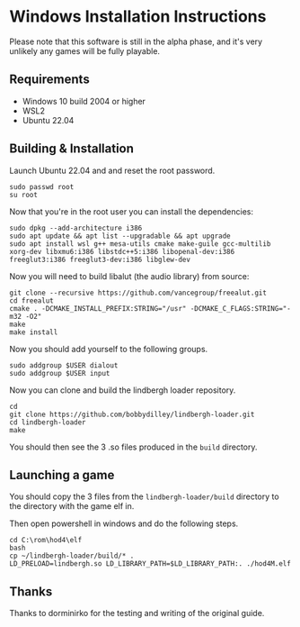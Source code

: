 # Windows Installation Instructions

Please note that this software is still in the alpha phase, and it's very unlikely any games will be fully playable.

## Requirements

- Windows 10 build 2004 or higher
- WSL2
- Ubuntu 22.04

## Building & Installation

Launch Ubuntu 22.04 and and reset the root password.

```
sudo passwd root
su root
```

Now that you're in the root user you can install the dependencies:

```
sudo dpkg --add-architecture i386
sudo apt update && apt list --upgradable && apt upgrade
sudo apt install wsl g++ mesa-utils cmake make-guile gcc-multilib xorg-dev libxmu6:i386 libstdc++5:i386 libopenal-dev:i386 freeglut3:i386 freeglut3-dev:i386 libglew-dev
```

Now you will need to build libalut (the audio library) from source:

```
git clone --recursive https://github.com/vancegroup/freealut.git
cd freealut
cmake . -DCMAKE_INSTALL_PREFIX:STRING="/usr" -DCMAKE_C_FLAGS:STRING="-m32 -O2"
make
make install
```

Now you should add yourself to the following groups.

```
sudo addgroup $USER dialout
sudo addgroup $USER input
```

Now you can clone and build the lindbergh loader repository.

```
cd
git clone https://github.com/bobbydilley/lindbergh-loader.git
cd lindbergh-loader
make
```

You should then see the 3 .so files produced in the `build` directory.

## Launching a game

You should copy the 3 files from the `lindbergh-loader/build` directory to the directory with the game elf in.

Then open powershell in windows and do the following steps.

```
cd C:\rom\hod4\elf
bash
cp ~/lindbergh-loader/build/* .
LD_PRELOAD=lindbergh.so LD_LIBRARY_PATH=$LD_LIBRARY_PATH:. ./hod4M.elf
```

## Thanks

Thanks to dorminirko for the testing and writing of the original guide.
